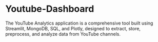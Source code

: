 # Youtube-Dashboard
The YouTube Analytics application is a comprehensive tool built using Streamlit, MongoDB, SQL, and Plotly, designed to extract, store, preprocess, and analyze data from YouTube channels.

